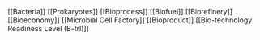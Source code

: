 [[Bacteria]]
[[Prokaryotes]]
[[Bioprocess]]
[[Biofuel]]
[[Biorefinery]]
[[Bioeconomy]]
[[Microbial Cell Factory]]
[[Bioproduct]]
[[Bio-technology Readiness Level (B-trl)]]
